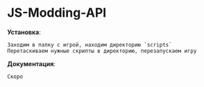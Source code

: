# JS-Modding-API

**Установка**:
````
Заходим в папку с игрой, находим директорию `scripts`
Перетаскиваем нужные скрипты в директорию, перезапускаем игру
````

**Документация**:
```
Скоро
```
